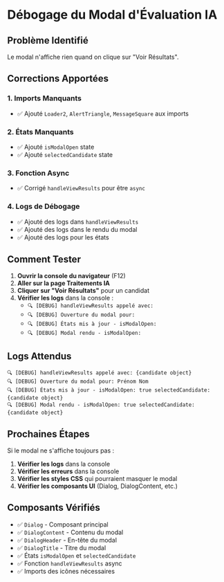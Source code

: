 # Débogage du Modal d'Évaluation IA

## Problème Identifié
Le modal n'affiche rien quand on clique sur "Voir Résultats".

## Corrections Apportées

### 1. Imports Manquants
- ✅ Ajouté `Loader2`, `AlertTriangle`, `MessageSquare` aux imports

### 2. États Manquants
- ✅ Ajouté `isModalOpen` state
- ✅ Ajouté `selectedCandidate` state

### 3. Fonction Async
- ✅ Corrigé `handleViewResults` pour être `async`

### 4. Logs de Débogage
- ✅ Ajouté des logs dans `handleViewResults`
- ✅ Ajouté des logs dans le rendu du modal
- ✅ Ajouté des logs pour les états

## Comment Tester

1. **Ouvrir la console du navigateur** (F12)
2. **Aller sur la page Traitements IA**
3. **Cliquer sur "Voir Résultats"** pour un candidat
4. **Vérifier les logs** dans la console :
   - `🔍 [DEBUG] handleViewResults appelé avec:`
   - `🔍 [DEBUG] Ouverture du modal pour:`
   - `🔍 [DEBUG] États mis à jour - isModalOpen:`
   - `🔍 [DEBUG] Modal rendu - isModalOpen:`

## Logs Attendus

```
🔍 [DEBUG] handleViewResults appelé avec: {candidate object}
🔍 [DEBUG] Ouverture du modal pour: Prénom Nom
🔍 [DEBUG] États mis à jour - isModalOpen: true selectedCandidate: {candidate object}
🔍 [DEBUG] Modal rendu - isModalOpen: true selectedCandidate: {candidate object}
```

## Prochaines Étapes

Si le modal ne s'affiche toujours pas :

1. **Vérifier les logs** dans la console
2. **Vérifier les erreurs** dans la console
3. **Vérifier les styles CSS** qui pourraient masquer le modal
4. **Vérifier les composants UI** (Dialog, DialogContent, etc.)

## Composants Vérifiés

- ✅ `Dialog` - Composant principal
- ✅ `DialogContent` - Contenu du modal
- ✅ `DialogHeader` - En-tête du modal
- ✅ `DialogTitle` - Titre du modal
- ✅ États `isModalOpen` et `selectedCandidate`
- ✅ Fonction `handleViewResults` async
- ✅ Imports des icônes nécessaires
